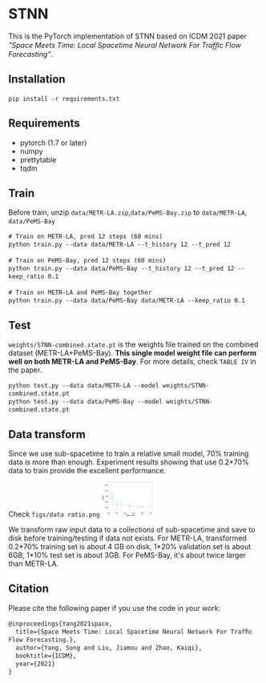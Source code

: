 # STNN
This is the PyTorch implementation of STNN based on ICDM 2021 paper *"Space Meets Time: Local Spacetime Neural Network For Trafﬁc Flow Forecasting"*.

## Installation
```
pip install -r requirements.txt
```

## Requirements
- pytorch (1.7 or later)
- numpy
- prettytable
- tqdm


## Train
Before train, unzip `data/METR-LA.zip`,`data/PeMS-Bay.zip` to `data/METR-LA`, `data/PeMS-Bay`

```
# Train on METR-LA, pred 12 steps (60 mins)
python train.py --data data/METR-LA --t_history 12 --t_pred 12

# Train on PeMS-Bay, pred 12 steps (60 mins)
python train.py --data data/PeMS-Bay --t_history 12 --t_pred 12 --keep_ratio 0.1

# Train on METR-LA and PeMS-Bay together
python train.py --data data/PeMS-Bay data/METR-LA --keep_ratio 0.1
```

## Test
`weights/STNN-combined.state.pt` is the weights file trained on the combined dataset (METR-LA+PeMS-Bay). 
**This single model weight file can perform well on both METR-LA and PeMS-Bay**. For more details, check `TABLE IV` in the paper. 
```
python test.py --data data/METR-LA --model weights/STNN-combined.state.pt
python test.py --data data/PeMS-Bay --model weights/STNN-combined.state.pt
```

## Data transform

Since we use sub-spacetime to train a relative small model, 70% training data is more than enough. Experiment results showing that use 0.2*70% data to train provide the excellent performance.

Check `figs/data ratio.png`
<img src="figs/data ratio.png" alt="data ratio" style="zoom: 10%;" />

We transform raw input data to a collections of sub-spacetime and save to disk before training/testing if data not exists. For METR-LA, transformed 0.2\*70% training set is about 4 GB on disk, 1\*20% validation set is about 6GB, 1\*10% test set is about 3GB. For PeMS-Bay, it's about twice larger than METR-LA.


## Citation
Please cite the following paper if you use the code in your work:
```
@inproceedings{Yang2021space,
  title={Space Meets Time: Local Spacetime Neural Network For Trafﬁc Flow Forecasting.},
  author={Yang, Song and Liu, Jiamou and Zhao, Kaiqi},
  booktitle={ICDM},
  year={2021}
}
```

